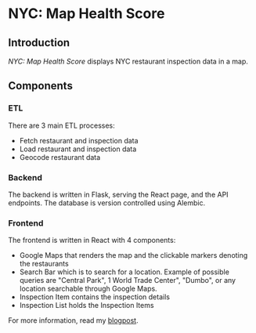 # NYC: Map Health Score

## Introduction
*NYC: Map Health Score* displays NYC restaurant inspection data in a map.

## Components
### ETL
There are 3 main ETL processes:
* Fetch restaurant and inspection data
* Load restaurant and inspection data
* Geocode restaurant data

### Backend
The backend is written in Flask, serving the React page, and the API endpoints. The database is version controlled using Alembic.

### Frontend
The frontend is written in React with 4 components:
* Google Maps that renders the map and the clickable markers denoting the restaurants
* Search Bar which is to search for a location. Example of possible queries are "Central Park", 1 World Trade Center", "Dumbo", or any location searchable through Google Maps.
* Inspection Item contains the inspection details
* Inspection List holds the Inspection Items

For more information, read my [blogpost](http://darwinyip.github.io/2018/02/25/nyc-map-health-score-map.html).
